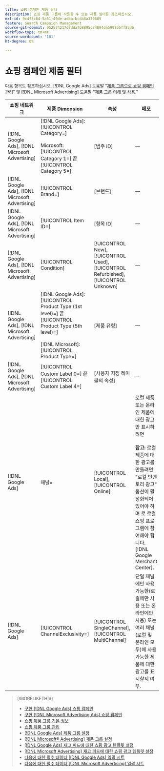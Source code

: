 ```yaml
---
title: 쇼핑 캠페인 제품 필터
description: 쇼핑 제품 그룹에 사용할 수 있는 제품 필터를 참조하십시오.
exl-id: 9c4f3c64-5a51-49de-aeba-bcda8a379609
feature: Search Campaign Management
source-git-commit: 052574217d7ddafb8895c74094da5997b5ff83db
workflow-type: tm+mt
source-wordcount: '181'
ht-degree: 0%

---
```


# 쇼핑 캠페인 제품 필터

다음 항목도 참조하십시오. [!DNL Google Ads] 도움말 &quot;[제품 그룹으로 쇼핑 캠페인 관리](https://support.google.com/google-ads/answer/6275317)&quot; 및 [!DNL Microsoft Advertising] 도움말 &quot;[제품 그룹 이해 및 사용](https://help.ads.microsoft.com/#apex/bae/en/56782).&quot;

| 쇼핑 네트워크 | 제품 Dimension | 속성 | 메모 |
|----|----|----|----|
| [!DNL Google Ads], [!DNL Microsoft Advertising] | [!DNL Google Ads]: [!UICONTROL Category=]<br><br>Microsoft: [!UICONTROL Category 1=] 끝 [!UICONTROL Category 5=] | \[범주 ID\] | — |
| [!DNL Google Ads], [!DNL Microsoft Advertising] | [!UICONTROL Brand=] | \[브랜드\] | — |
| [!DNL Google Ads], [!DNL Microsoft Advertising] | [!UICONTROL Item ID=] | \[항목 ID\] | — |
| [!DNL Google Ads], [!DNL Microsoft Advertising] | [!UICONTROL Condition] | [!UICONTROL New], [!UICONTROL Used], [!UICONTROL Refurbished], [!UICONTROL Unknown] | — |
| [!DNL Google Ads], [!DNL Microsoft Advertising] | [!DNL Google Ads]: [!UICONTROL Product Type (1st level)=] 끝 [!UICONTROL Product Type (5th level)=]<br><br>[!DNL Microsoft]: [!UICONTROL Product Type=] | \[제품 유형\] | — |
| [!DNL Google Ads], [!DNL Microsoft Advertising] | [!UICONTROL Custom Label 0=] 끝 [!UICONTROL Custom Label 4=] | \[사용자 지정 레이블의 속성\] | — |
| [!DNL Google Ads] | 채널= | [!UICONTROL Local], [!UICONTROL Online] | 로컬 제품 또는 온라인 제품에 대한 광고만 표시하려면<br><br><b>참고:</b> 로컬 제품에 대한 광고를 만들려면 &quot;로컬 인벤토리 광고&quot; 옵션이 활성화되어 있어야 하며 로 로컬 쇼핑 프로그램에 참여해야 합니다. [!DNL Google Merchant Center]. |
| [!DNL Google Ads] | [!UICONTROL ChannelExclusivity=] | [!UICONTROL SingleChannel], [!UICONTROL MultiChannel] | 단일 채널에만 사용 가능한(로컬에만 사용 또는 온라인에만 사용) 또는 여러 채널(로컬 및 온라인 모두)에 사용 가능한 제품에 대한 광고를 표시할지 여부. |

>[!MORELIKETHIS]
>
>* [구현 [!DNL Google Ads] 쇼핑 캠페인](/help/search-social-commerce/campaign-management/special-campaign-types/google-shopping-campaigns.md)
>* [구현 [!DNL Microsoft Advertising Ads] 쇼핑 캠페인](/help/search-social-commerce/campaign-management/special-campaign-types/microsoft-shopping-campaigns.md)
>* [쇼핑 제품 그룹 기본 정보](product-group-about.md)
>* [쇼핑 제품 그룹 관리](product-group-manage.md)
>* [[!DNL Google Ads] 제품 그룹 설정](/help/search-social-commerce/campaign-management/campaigns/product-group-settings-google.md)
>* [[!DNL Microsoft® Advertising] 제품 그룹 설정](/help/search-social-commerce/campaign-management/campaigns/product-group-settings-microsoft.md)
>* [[!DNL Google Ads] 재고 피드에 대한 쇼핑 광고 템플릿 설정](/help/search-social-commerce/campaign-management/inventory-feeds/ad-templates/template-google-shopping.md)
>* [[!DNL Microsoft Advertising] 재고 피드에 대한 쇼핑 광고 템플릿 설정](/help/search-social-commerce/campaign-management/inventory-feeds/ad-templates/template-microsoft-shopping.md)
>* [다음에 대한 필수 데이터 [!DNL Google Ads] 일괄 시트](/help/search-social-commerce/campaign-management/bulksheets/bulksheet-data-formats/bulksheet-data-google.md)
>* [다음에 대한 필수 데이터 [!DNL Microsoft Advertising] 일괄 시트](/help/search-social-commerce/campaign-management/bulksheets/bulksheet-data-formats/bulksheet-data-microsoft.md)

